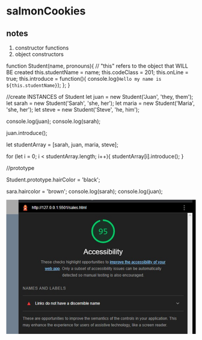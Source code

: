 # salmonCookies

## notes

1. constructor functions
2. object constructors

function Student(name, pronouns){
  // "this" refers to the object that WILL BE created
  this.studentName = name;
  this.codeClass = 201;
  this.onLine = true;
  this.introduce = function(){
    console.log(`Hello my name is ${this.studentName}`);
  };
}

//create INSTANCES of Student
let juan = new Student('Juan', 'they, them');
let sarah = new Student('Sarah', 'she, her');
let maria = new Student('Maria', 'she, her');
let steve = new Student('Steve', 'he, him');

console.log(juan);
console.log(sarah);

juan.introduce();

let studentArray = [sarah, juan, maria, steve];

for (let i = 0; i < studentArray.length; i++){
  studentArray[i].introduce();
}

//prototype

Student.prototype.hairColor = 'black';

sara.haircolor = 'brown';
console.log(sarah);
console.log(juan);

<!-- https://www.sanwebe.com/2014/08/css-html-forms-designs -->
<!-- Anthony Sintsa, Dan Quinn, Arthur Francisco -->
![accessibilty score](img/lighthouse22.png)
